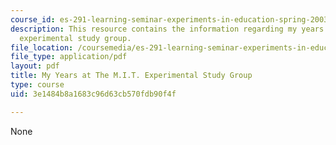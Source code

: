 ```yaml
---
course_id: es-291-learning-seminar-experiments-in-education-spring-2003
description: This resource contains the information regarding my years at the M.I.T.
  experimental study group.
file_location: /coursemedia/es-291-learning-seminar-experiments-in-education-spring-2003/3e1484b8a1683c96d63cb570fdb90f4f_MITES_291S03_8.pdf
file_type: application/pdf
layout: pdf
title: My Years at The M.I.T. Experimental Study Group
type: course
uid: 3e1484b8a1683c96d63cb570fdb90f4f

---
```

None